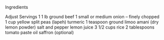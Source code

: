 Ingredients


Adjust Servings
1
1 lb ground beef
1 small or medium onion – finely chopped
1 cup yellow split peas (lapeh)
turmeric
1 teaspoon ground limoo amani (dry lemon powder)
salt and pepper
lemon juice
3 1/2 cups rice
2 tablespoons tomato paste
oil
saffron (optional)
